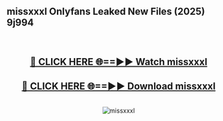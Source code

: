 <h2>missxxxl Onlyfans Leaked New Files (2025) 9j994</h2>
<br>
<div align="center">
<h2><a href="https://mediafiles.top/missxxxl&ref=git" rel="nofollow">🔴 CLICK HERE 🌐==►► Watch missxxxl</a></h2>
<h2><a href="https://mediafiles.top/missxxxl&ref=git" rel="nofollow">🔴 CLICK HERE 🌐==►► Download missxxxl</a></h2>
<br>
<a href="https://mediafiles.top/missxxxl&ref=git" rel="nofollow" data-target="animated-image.originalLink"><img src="https://i.ibb.co.com/xMMVF88/686577567.gif" alt="missxxxl" style="max-width: 100%; display: inline-block;" data-target="animated-image.originalImage"></a>
</div>
<br>
<br>